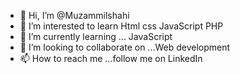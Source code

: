 - 👋 Hi, I’m @Muzammilshahi
- 👀 I’m interested to learn Html css JavaScript PHP 
- 🌱 I’m currently learning ... JavaScript
- 💞️ I’m looking to collaborate on ...Web development
- 📫 How to reach me ...follow me on LinkedIn

<!---
Muzammilshahi/Muzammilshahi is a ✨ special ✨ repository because its `README.md` (this file) appears on your GitHub profile.
You can click the Preview link to take a look at your changes.
--->
